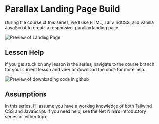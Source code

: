 # Parallax Landing Page Build

During the course of this series, we’ll use HTML, TailwindCSS, and vanilla JavaScript to create a responsive, parallax landing page.

![Preview of Landing Page](./preview.jpeg)

## Lesson Help
If you get stuck on any lesson in the series, navigate to the course branch for your current lesson and view or download the code for more help.

![Preview of downloading code in github](./github.jpeg)

## Assumptions
In this series, I’ll assume you have a working knowledge of both Tailwind CSS and JavaScript. If you need help, see the Net Ninja’s introductory series on either topic.

